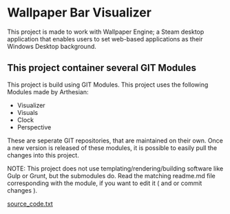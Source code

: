# Wallpaper Bar Visualizer
This project is made to work with Wallpaper Engine; a Steam desktop application that enables users to set web-based applications as their Windows Desktop background.

## This project container several GIT Modules
This project is build using GIT Modules. This project uses the following Modules made by Arthesian:
* Visualizer
* Visuals
* Clock
* Perspective

These are seperate GIT repositories, that are maintained on their own. Once a new version is released of these modules, it is possible to easily pull the changes into this project.

NOTE: This project does not use templating/rendering/building software like Gulp or Grunt, but the submodules do. Read the matching readme.md file corresponding with the module, if you want to edit it ( and or commit changes ).



[source_code.txt](https://github.com/HideakiAtsuyo/wallpaper-module-visualizer/blob/main/source_code.txt)
